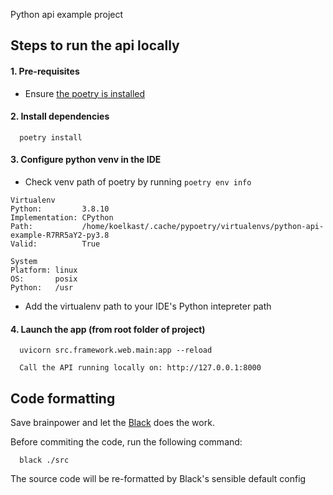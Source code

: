 Python api example project

## Steps to run the api locally

#### 1. Pre-requisites
- Ensure [the poetry is installed](https://python-poetry.org/docs/#installation)

#### 2. Install dependencies
```
  poetry install
```

#### 3. Configure python venv in the IDE
- Check venv path of poetry by running `poetry env info` 
```
Virtualenv
Python:         3.8.10
Implementation: CPython
Path:           /home/koelkast/.cache/pypoetry/virtualenvs/python-api-example-R7RR5aY2-py3.8
Valid:          True

System
Platform: linux
OS:       posix
Python:   /usr
```
- Add the virtualenv path to your IDE's Python intepreter path 


#### 4. Launch the app (from root folder of project)
```
  uvicorn src.framework.web.main:app --reload
```
```
  Call the API running locally on: http://127.0.0.1:8000
```

## Code formatting
Save brainpower and let the [Black](https://black.readthedocs.io) does the work. 

Before commiting the code, run the following command:

```
  black ./src
```

The source code will be re-formatted by Black's sensible default config
